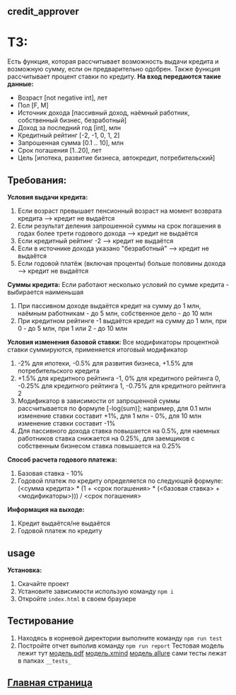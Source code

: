 ## credit_approver
# ТЗ:
Есть функция, которая рассчитывает возможность выдачи кредита и возможную сумму, если он предварительно одобрен. Также функция рассчитывает процент ставки по кредиту.
**На вход передаются такие данные:**
* Возраст [not negative int], лет
* Пол [F, M]
* Источник дохода [пассивный доход, наёмный работник, собственный бизнес, безработный]
* Доход за последний год [int], млн
* Кредитный рейтинг [-2, -1, 0, 1, 2]
* Запрошенная сумма [0.1 .. 10], млн
* Срок погашения [1..20], лет
* Цель [ипотека, развитие бизнеса, автокредит, потребительский]

## Требования:
**Условия выдачи кредита:**
1. Если возраст превышает пенсионный возраст на момент возврата кредита --> кредит не выдаётся
2. Если результат деления запрошенной суммы на срок погашения в годах более трети годового дохода --> кредит не выдаётся
3. Если кредитный рейтинг -2 --> кредит не выдаётся
4. Если в источнике дохода указано "безработный" --> кредит не выдаётся
5. Если годовой платёж (включая проценты) больше половины дохода --> кредит не выдаётся

**Суммы кредита:**
Если работают несколько условий по сумме кредита - выбирается наименьшая
1. При пассивном доходе выдаётся кредит на сумму до 1 млн, наёмным работникам - до 5 млн, собственное дело - до 10 млн
2. При кредитном рейтинге -1 выдаётся кредит на сумму до 1 млн, при 0 - до 5 млн, при 1 или 2 - до 10 млн

**Условия изменения базовой ставки:**
Все модификаторы процентной ставки суммируются, применяется итоговый модификатор
1. -2% для ипотеки, -0.5% для развития бизнеса, +1.5% для потребительского кредита
2. +1.5% для кредитного рейтинга -1, 0% для кредитного рейтинга 0, -0.25% для кредитного рейтинга 1, -0.75% для кредитного рейтинга 2
3. Модификатор в зависимости от запрошенной суммы рассчитывается по формуле [-log(sum)]; например, для 0.1 млн изменение ставки составит +1%, для 1 млн - 0%, для 10 млн изменение ставки составит -1%
4. Для пассивного дохода ставка повышается на 0.5%, для наемных работников ставка снижается на 0.25%, для заемщиков с собственным бизнесом ставка повышается на 0.25%

**Способ расчета годового платежа:**
1. Базовая ставка - 10%
2. Годовой платеж по кредиту определяется по следующей формуле: (<сумма кредита> * (1 + <срок погашения> * (<базовая ставка> + <модификаторы>))) / <срок погашения>

**Информация на выходе:**
1. Кредит выдаётся/не выдаётся
2. Годовой платеж по кредиту

## usage
**Установка:**
1. Скачайте проект
2. Установите зависимости использую команду `npm i`
3. Откройте `index.html` в своем браузере
## Тестирование
1. Находясь в корневой директории выполните команду `npm run test`
2. Постройте отчет выполив команду `npm run report`
Тестовая модель лежит тут 
[модель.pdf](https://github.com/dzotovwork/credit_approver/blob/master/%D0%92%D1%8B%D0%B4%D0%B0%D1%87%D0%B0_%D0%BA%D1%80%D0%B5%D0%B4%D0%B8%D1%82%D0%B0.pdf)
[модель.xmind](https://github.com/dzotovwork/credit_approver/blob/master/%D0%92%D1%8B%D0%B4%D0%B0%D1%87%D0%B0_%D0%BA%D1%80%D0%B5%D0%B4%D0%B8%D1%82%D0%B0.xmind)
[модель allure](https://dzotovwork.github.io/credit_approver/allure-report/index.html#behaviors)
сами тесты лежат в папках `__tests_`
## [Главная страница](https://dzotovwork.github.io/credit_approver/)